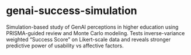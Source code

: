 # genai-success-simulation
Simulation-based study of GenAI perceptions in higher education using PRISMA-guided review and Monte Carlo modeling. Tests inverse-variance weighted “Success Score” on Likert-scale data and reveals stronger predictive power of usability vs affective factors.
